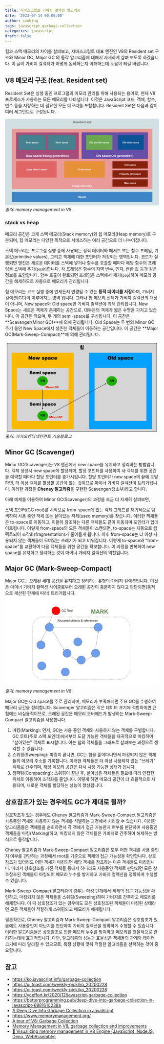 ```yaml
---
title: 자바스크립트 가비지 컬렉션 알고리즘
date: '2023-07-14 00:00:00'
author: soobing
tags: javascript garbage-collection
categories: javascript
draft: false
---
```


힙과 스택 메모리의 차이를 살펴보고, 자바스크립트 대표 엔진인 V8의 Resident set 구조와 Minor GC, Major GC 의 동작 알고리즘에 대해서 자세하게 살펴 보도록 하겠습니다. 이 글이 가비지 컬렉터가 어떻게 동작하는지 이해하는데 도움이 되길 바랍니다.

## V8 메모리 구조 (feat. Resident set)

Resident Set은 실행 중인 프로그램의 메모리 관리를 위해 사용되는 용어로, 현재 V8 프로세스가 사용하는 모든 메모리를 나타냅니다. 이것은 JavaScript 코드, 객체, 함수, 변수 등을 저장하는 데 필요한 모든 메모리를 포함합니다. Resident Set은 다음과 같이 여러 세그먼트로 구성됩니다.

![resident-set](resident-set.png)
*출처: memory management in V8*

### stack vs heap

메모리 공간은 크게 스택 메모리(Stack memory)와 힙 메모리(Heap memory)로 구분되며, 힙 메모리는 다양한 목적으로 서비스하는 여러 공간으로 더 나누어집니다.

<script defer class="speakerdeck-embed" data-id="e89e2e48a797417eb8692897dcada584" data-ratio="1.77777777777778" src="//speakerdeck.com/assets/embed.js"></script>
스택 메모리는 프로그램 실행 중에 사용되는 정적 데이터와 메서드 또는 함수 프레임, 기본값(primitive values), 그리고 객체에 대한 포인터가 저장되는 영역입니다. 코드가 실행되면 엔진은 새로운 데이터를 스택에 넣거나 함수를 호출할 때마다 해당 함수의 프레임을 스택에 추가(`push`)합니다. 각 프레임은 함수의 지역 변수, 인자, 반환 값 등과 같은 정보를 포함합니다. 함수 호출이 완료되면 프레임은 스택에서 제거(`pop`)하여 메모리 공간을 해제하므로 자동으로 메모리가 관리됩니다.

힙 메모리는 코드 실행 중에 언제든지 변경될 수 있는 **동적 데이터를 저장**하며, 가비지 컬렉션(GC)이 이루어지는 영역 입니다. 그러나 힙 메모리 전체가 가비지 컬렉션의 대상이 아니며, New space와 Old space만 가비지 컬렉션에 의해 관리됩니다. New Space는 새로운 객체가 존재하는 공간으로, 대부분의 객체가 짧은 수명을 가지고 있습니다. 이 공간은 작으며, 두 개의 semi-space로 구성됩니다. 이 공간은 **Scavenger(Minor GC)**에 의해 관리됩니다. Old Space는 두 번의 Minor GC 주기 동안 New Space에서 생존한 객체들이 이동하는 공간입니다. 이 공간은 **Major GC(Mark-Sweep-Compact)**에 의해 관리됩니다. 

![gc](gc.png)
*출처: 카카오엔터테인먼트 기술블로그*

## Minor GC (Scavenger)

Minor GC(Scavenger)은 V8 엔진에서 new space를 유지하고 정리하는 방법입니다. 객체 생성시 new space에 할당되며, 할당 포인터를 사용하여 새 객체를 위한 공간을 예약할 때마다 할당 포인터를 증가시킵니다. 할당 포인터가 new space의 끝에 도달하면, 더 이상 객체를 할당할 공간이 없는 것이므로 마이너 가비지 컬렉션이 트리거됩니다. 이러한 과정은 **Cheney 알고리즘**을 구현한 Scavenger(청소부)라고 합니다. 

아래 예제를 이용하여 Minor GC(Scavenger)의 과정을 조금 더 자세히 살펴보면,

<script defer class="speakerdeck-embed" data-id="5fff2548e55c4bb0a9c837c7eb598bee" data-ratio="1.77777777777778" src="//speakerdeck.com/assets/embed.js"></script>

스택 포인터(GC root)를 시작으로 from-space에 있는 객체 그래프를 재귀적으로 탐색하여 사용 중인 객체 또는 살아있는 객체(used memory)를 찾습니다. 이러한 객체들은 to-space로 이동하고, 이들이 참조하는 다른 객체들도 같이 이동되며 포인터가 업데이트됩니다. 이렇게 from-space의 모든 객체들이 스캔되면, to-space는 자동으로 컴팩트되어 조각화(fragmentation)가 줄어들게 됩니다. 이후 from-space는 더 이상 사용되지 않는 객체들이 모여있는 쓰레기가 되고 비워집니다. 이렇게 to-space와 "from-space"를 교환하여 다음 객체들을 위한 공간을 확보합니다. 이 과정을 반복하여 new space를 유지하고 정리하는 것이 마이너 가비지 컬렉션의 역할입니다.

## **Major GC (Mark-Sweep-Compact)**

Major GC는 오래된 세대 공간을 유지하고 정리하는 유형의 가비지 컬렉션입니다. 이것은 마이너 가비지 컬렉션 사이클로부터 오래된 공간이 충분하지 않다고 판단되면(동적으로 계산된 한계에 따라) 트리거됩니다.

![mark-sweep-compact](mark-sweep-compact.gif)
*출처: memory management in V8*


Major GC는 Old space를 주로 관리하며, 메모리가 부족해지면 주요 GC를 수행하여 메모리 공간을 정리합니다. Scavenger 알고리즘은 작은 데이터 크기에 적합하지만 큰 힙에는 비실용적이므로, 오래된 공간은 메모리 오버헤드가 발생하는 Mark-Sweep-Compact 알고리즘을 사용합니다.

1. 마킹(Marking): 먼저, GC는 사용 중인 객체와 사용하지 않는 객체를 구별합니다. GC 루트(주로 스택 포인터)에서부터 도달 가능한 객체들을 재귀적으로 마킹하여 "살아있는" 객체로 표시합니다. 이는 힙의 객체들을 그래프로 살펴보는 과정으로 생각할 수 있습니다.
2. 스위핑(Sweeping): 마킹이 끝나면, GC는 힙을 훑어다니면서 마킹되지 않은 객체들의 메모리 주소를 기록합니다. 이러한 객체들은 더 이상 사용되지 않는 "쓰레기" 객체로 간주되며, 해당 메모리 공간은 다시 사용 가능한 상태가 됩니다.
3. 컴팩팅(Compacting): 스위핑이 끝난 후, 살아남은 객체들은 필요에 따라 인접한 위치로 이동하여 조각화를 줄입니다. 이렇게 하면 메모리 공간이 더 효율적으로 사용되며, 새로운 객체를 할당하는 성능이 향상됩니다.

## 상호참조가 있는 경우에도 GC가 제대로 될까?

상호참조가 있는 경우에도 Cheney 알고리즘과 Mark-Sweep-Compact 알고리즘은 사용중인 객체와 사용하지 않는 객체를 식별하는 과정에서 처리할 수 있습니다. 이러한 알고리즘들은 객체들을 순회하면서 각 객체가 접근 가능한지 여부를 판단하여 사용중인 객체들을 마킹(Marking)하고, 마킹되지 않은 객체들은 가비지로 간주하여 해제하는 방식으로 동작합니다.

Cheney 알고리즘과 Mark-Sweep-Compact 알고리즘은 모두 어떤 객체를 사용 중인지 여부를 판단하는 과정에서 root를 기준으로 객체의 접근 가능성을 확인합니다. 상호참조가 있더라도 어떤 객체가 마킹되면 해당 객체를 참조하는 다른 객체들도 마킹됩니다. 따라서 상호참조를 가진 객체들 중에서 하나라도 사용중인 객체로 판단되면 모든 상호참조된 객체들이 마킹되어 메모리 누수를 방지하고 가비지 컬렉션을 정확하게 수행할 수 있습니다.

Mark-Sweep-Compact 알고리즘의 경우는 마킹 단계에서 객체의 접근 가능성을 확인하고, 마킹되지 않은 객체들을 스위핑(Sweeping)하여 가비지로 간주하고 메모리를 해제합니다. 이 때 상호참조가 있는 경우에도 모든 상호참조된 객체들이 마킹된 상태라면 모든 객체들이 적절하게 스위핑되고 메모리가 해제됩니다.

결론적으로, Cheney 알고리즘과 Mark-Sweep-Compact 알고리즘은 상호참조가 있음에도 사용중인지 아닌지를 판단하여 가비지 컬렉션을 정확하게 수행할 수 있습니다. 이러한 알고리즘들은 상호참조로 인한 메모리 누수를 방지하고 메모리를 효율적으로 관리하는데에 효과적입니다. 다만, 알고리즘의 성능과 효율성은 객체들의 관계와 데이터 크기에 따라 달라질 수 있으므로, 특정 상황에 맞춰 적절한 알고리즘을 선택하는 것이 중요합니다.

## 참고

- https://ko.javascript.info/garbage-collection
- https://ui.toast.com/weekly-pick/ko_20200228
- https://ui.toast.com/weekly-pick/ko_20200228
- https://yceffort.kr/2020/12/javascript-garbage-collection
- https://betterprogramming.pub/deep-dive-into-garbage-collection-in-javascript-6881610239a
- [A Deep Dive Into Garbage Collection in JavaScript](https://betterprogramming.pub/deep-dive-into-garbage-collection-in-javascript-6881610239a)
- https://www.memorymanagement.org/
- [A tour of V8: Garbage Collection](https://jayconrod.com/posts/55/a-tour-of-v8-garbage-collection)
- [Memory Management in V8, garbage collection and improvements](https://dev.to/jennieji/memory-management-in-v8-garbage-collection-and-improvements-18e6)
- [🚀 Visualizing memory management in V8 Engine (JavaScript, NodeJS, Deno, WebAssembly)](https://deepu.tech/memory-management-in-v8/)